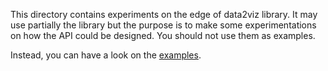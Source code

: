 This directory contains experiments on the edge of data2viz library. It may 
use partially the library but the purpose is to make some experimentations on how
the API could be designed. You should not use them as examples.

Instead, you can have a look on the [examples](../examples).